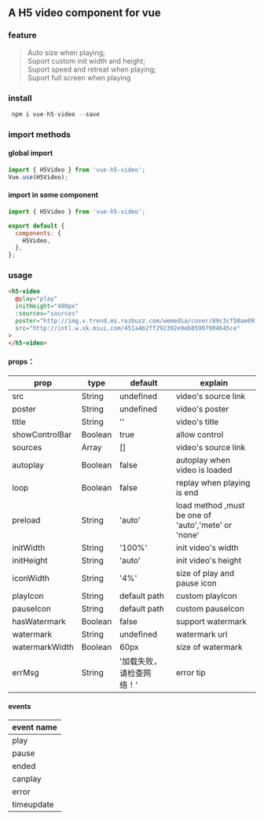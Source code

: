 ## A H5 video component for vue

### feature

> Auto size when playing;  
> Suport custom init width and height;  
> Suport speed and retreat when playing;  
> Suport full screen when playing

### install

```javascript
 npm i vue-h5-video --save
```

### import methods

#### global import

```javascript
import { H5Video } from 'vue-h5-video';
Vue.use(H5Video);
```

#### import in some component

```javascript
import { H5Video } from 'vue-h5-video';

export default {
  components: {
    H5Video,
  },
};
```

### usage

```html
<h5-video
  @play="play"
  initHeight="480px"
  :sources="sources"
  poster="http://img.v.trend.mi.rozbuzz.com/wemedia/cover/89c3cf50ae0911e8988e593b4fd90442/61d6562ed1a7c506d50a8e7c67f949fb.png-290.webp"
  src="http://intl.w.xk.miui.com/451a4b2ff292392e9eb85907904645ce"
>
</h5-video>
```

#### props：

| prop           | type    | default                  | explain                                             |
| -------------- | ------- | ------------------------ | --------------------------------------------------- |
| src            | String  | undefined                | video's source link                                 |
| poster         | String  | undefined                | video's poster                                      |
| title          | String  | ''                       | video's title                                       |
| showControlBar | Boolean | true                     | allow control                                       |
| sources        | Array   | []                       | video's source link                                 |
| autoplay       | Boolean | false                    | autoplay when video is loaded                       |
| loop           | Boolean | false                    | replay when playing is end                          |
| preload        | String  | 'auto'                   | load method ,must be one of 'auto','mete' or 'none' |
| initWidth      | String  | '100%'                   | init video's width                                  |
| initHeight     | String  | 'auto'                   | init video's height                                 |
| iconWidth      | String  | '4%'                     | size of play and pause icon                         |
| playIcon       | String  | default path             | custom playIcon                                     |
| pauseIcon      | String  | default path             | custom pauseIcon                                    |
| hasWatermark   | Boolean | false                    | support watermark                                   |
| watermark      | String  | undefined                | watermark url                                       |
| watermarkWidth | Boolean | 60px                     | size of watermark                                   |
| errMsg         | String  | '加载失败，请检查网络！' | error tip                                           |

#### events

| event name |
| ---------- |
| play       |
| pause      |
| ended      |
| canplay    |
| error      |
| timeupdate |
